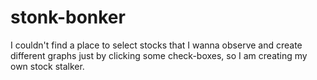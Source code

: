 # stonk-bonker
I couldn't find a place to select stocks that I wanna observe and create different graphs just by clicking some check-boxes, so I am creating my own stock stalker.

